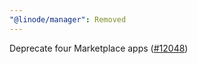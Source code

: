 ```yaml
---
"@linode/manager": Removed
---
```


Deprecate four Marketplace apps ([#12048](https://github.com/linode/manager/pull/12048))
